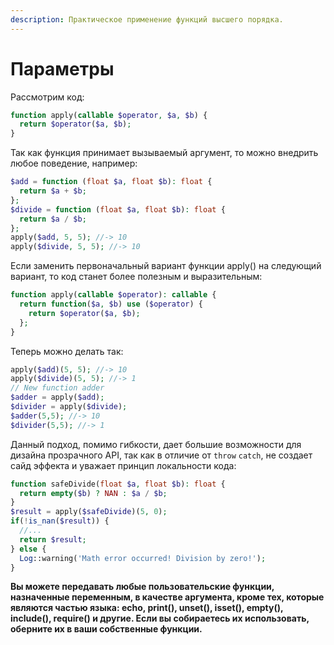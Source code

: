```yaml
---
description: Практическое применение функций высшего порядка.
---
```


# Параметры

Рассмотрим код:

```php
function apply(callable $operator, $a, $b) {
  return $operator($a, $b);
}
```

Так как функция принимает вызываемый аргумент, то можно внедрить любое поведение, например:

```php
$add = function (float $a, float $b): float {
  return $a + $b;
};
$divide = function (float $a, float $b): float {
  return $a / $b;
};
apply($add, 5, 5); //-> 10
apply($divide, 5, 5); //-> 10
```

Если заменить первоначальный вариант функции apply() на следующий вариант, то код станет более полезным и выразительным:

```php
function apply(callable $operator): callable {
  return function($a, $b) use ($operator) {
    return $operator($a, $b);
  };
}
```

Теперь можно делать так:

```php
apply($add)(5, 5); //-> 10
apply($divide)(5, 5); //-> 1
// New function adder
$adder = apply($add);
$divider = apply($divide);
$adder(5,5); //-> 10
$divider(5,5); //-> 1

```

Данный подход, помимо гибкости, дает большие возможности для дизайна прозрачного API, так как в отличие от `throw` `catch`, не создает сайд эффекта и уважает принцип локальности кода:

```php
function safeDivide(float $a, float $b): float {
  return empty($b) ? NAN : $a / $b;
}
$result = apply($safeDivide)(5, 0);
if(!is_nan($result)) {
  //...
  return $result;
} else {
  Log::warning('Math error occurred! Division by zero!');
}
```

**Вы можете передавать любые пользовательские функции, назначенные переменным, в качестве аргумента, кроме тех, которые являются частью языка: echo, print(), unset(), isset(), empty(), include(), require() и другие. Если вы собираетесь их использовать, оберните их в ваши собственные функции.**
